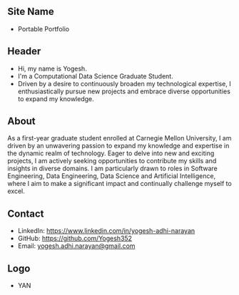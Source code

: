## Site Name
- Portable Portfolio

## Header
- Hi, my name is Yogesh. 
- I'm a Computational Data Science Graduate Student.
- Driven by a desire to continuously broaden my technological expertise, I enthusiastically pursue new projects and embrace diverse opportunities to expand my knowledge.

## About
As a first-year graduate student enrolled at Carnegie Mellon University, I am driven by an unwavering passion to expand my knowledge and expertise in the dynamic realm of technology. Eager to delve into new and exciting projects, I am actively seeking opportunities to contribute my skills and insights in diverse domains. I am particularly drawn to roles in Software Engineering, Data Engineering, Data Science and Artificial Intelligence, where I aim to make a significant impact and continually challenge myself to excel.

## Contact
 
- LinkedIn: https://www.linkedin.com/in/yogesh-adhi-narayan
- GitHub: https://github.com/Yogesh352
- Email: yogesh.adhi.narayan@gmail.com

## Logo
- YAN